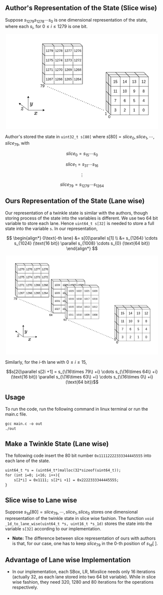 ## Author's Representation of the State (Slice wise)
Suppose $s_{1279} s_{1278} \cdots s_0$ is one dimensional representation of the state, where each $s_i$, for $0 \leq i \leq 1279$ is one bit.

<div style="text-align: center;">
    <img src="state-Page-1.drawio.png" alt="twinkle state" width="500">
</div>

Author's stored the state in `uint32_t s[80]` where $s[80] = {slice_0, slice_1, \cdots, slice_{79}}$,
with

$$slice_0 = s_{15} \cdots s_{0}$$

$$slice_1 = s_{31} \cdots s_{16}$$

$$\vdots$$

$$slice_{79} = s_{1279} \cdots s_{1264}$$

## Ours Representation of the State (Lane wise)
Our representation of a twinkle state is similar with the authors, though storing process of the
state into the variables is different. We use two 64 bit variable to store each lane. Hence
`uint64_t s[32]` is needed to store a full state into the variable `s`. In our representation,

$$
\begin{align*}
    0\text{-th lane} &= s[0]\parallel s[1] \\
    &= s_{1264} \cdots s_{1024} (\text{16 bit}) \parallel s_{1008} \cdots s_{0} (\text{64 bit})
\end{align*}
$$

<div style="text-align: center;">
    <img src="state-Page-2.drawio.png" alt="twinkle state" width="500">
</div>

Similarly, for the $i$-th lane with $0 \leq i \leq 15$, 

$$s[2i]\parallel s[2i +1] = s_{\(16\times 79\) +i} \cdots s_{\(16\times 64\) +i} (\text{16 bit}) \parallel s_{\(16\times 63\) +i} \cdots s_{\(16\times 0\) +i} (\text{64 bit})$$

## Usage
To run the code, run the following command in linux terminal or run the main.c file.

```
gcc main.c -o out
./out
```

## Make a Twinkle State (Lane wise)
The following code insert the 80 bit number `0x11112222333344445555` into each lane of the state.

```
uint64_t *s = (uint64_t*)malloc(32*sizeof(uint64_t));                                           
for (int i=0; i<16; i++){                                                                       
    s[2*i] = 0x1111; s[2*i +1] = 0x2222333344445555;                                            
}                                                                                               
```

## Slice wise to Lane wise
Suppose $s_{1d}[80] = {slice_{79}, \cdots, slice_1, slice_0}$ stores one dimensional representation of
the twinkle state in slice wise fashion. The function `void _1d_to_lane_wise(uint64_t *s, uint16_t *s_1d)` stores the
state into the variable `s[32]` according to our implementation.

- **Note:** The difference between slice representation of ours with authors is that, for our case,
  one has to keep $slice_{79}$ in the 0-th position of $s_{1d}[~]$.

## Advantage of Lane wise Implementation
- In our implementation, each SBox, LR, Mixslice needs only 16 iterations (actually 32, as each lane stored into two 64 bit
  variable). While in slice wise fashion, they need 320, 1280 and 80 iterations for the operations respectively. 
